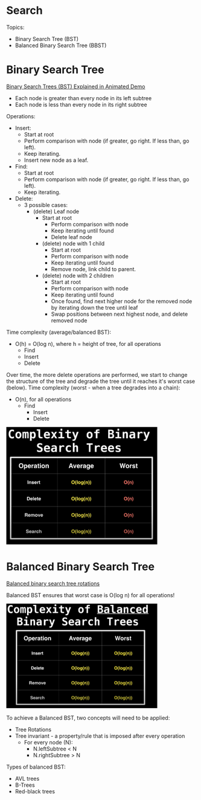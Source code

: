 # Search
Topics: 
- Binary Search Tree (BST)
- Balanced Binary Search Tree (BBST)


# Binary Search Tree 
[Binary Search Trees (BST) Explained in Animated Demo](https://www.youtube.com/watch?v=mtvbVLK5xDQ)

- Each node is greater than every node in its left subtree
- Each node is less than every node in its right subtree

Operations:
- Insert:
  - Start at root
  - Perform comparison with node (if greater, go right. If less than, go left).
  - Keep iterating. 
  - Insert new node as a leaf.
- Find:
  - Start at root 
  - Perform comparison with node (if greater, go right. If less than, go left).
  - Keep iterating. 
- Delete:
  - 3 possible cases:
    - (delete) Leaf node
      - Start at root
		- Perform comparison with node
		- Keep iterating until found
		- Delete leaf node 
	  - (delete) node with 1 child
		- Start at root
        - Perform comparison with node
        - Keep iterating until found 
        - Remove node, link child to parent. 
      - (delete) node with 2 children 
		- Start at root
        - Perform comparison with node
        - Keep iterating until found
        - Once found, find next higher node for the removed node by iterating down the tree until leaf 
        - Swap positions between next highest node, and delete removed node 

Time complexity (average/balanced BST):
- O(h) = O(log n), where h = height of tree, for all operations
  - Find
  - Insert
  - Delete 

Over time, the more delete operations are performed, we start to change the structure of the tree and degrade the tree until it reaches it's worst case (below). 
Time complexity (worst - when a tree degrades into a chain):
- O(n), for all operations
  - Find
    - Insert
    - Delete 

<img src="../images/bstComplexity.png" alt="bst-complexity" width="400"/>

# Balanced Binary Search Tree
[Balanced binary search tree rotations](https://www.youtube.com/watch?v=q4fnJZr8ztY)

Balanced BST ensures that worst case is O(log n) for all operations!

<img src="../images/bbstComplexity.png" alt="bbst-complexity" width="400"/>

To achieve a Balanced BST, two concepts will need to be applied: 
- Tree Rotations
- Tree invariant - a property/rule that is imposed after every operation
  - For every node (N): 
    - N.leftSubtree < N
    - N.rightSubtree > N 

Types of balanced BST: 
- AVL trees 
- B-Trees 
- Red-black trees 
